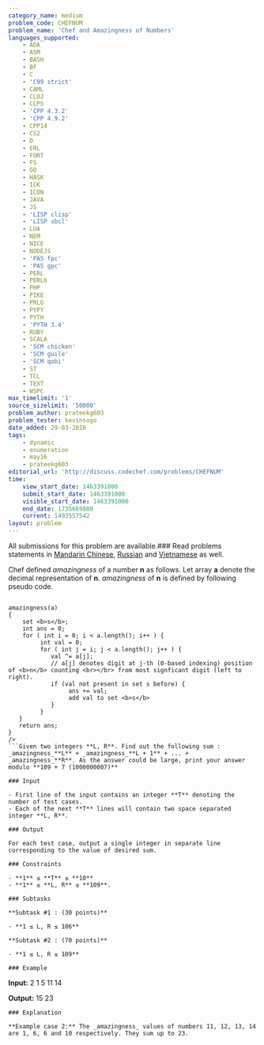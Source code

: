 ```yaml
---
category_name: medium
problem_code: CHEFNUM
problem_name: 'Chef and Amazingness of Numbers'
languages_supported:
    - ADA
    - ASM
    - BASH
    - BF
    - C
    - 'C99 strict'
    - CAML
    - CLOJ
    - CLPS
    - 'CPP 4.3.2'
    - 'CPP 4.9.2'
    - CPP14
    - CS2
    - D
    - ERL
    - FORT
    - FS
    - GO
    - HASK
    - ICK
    - ICON
    - JAVA
    - JS
    - 'LISP clisp'
    - 'LISP sbcl'
    - LUA
    - NEM
    - NICE
    - NODEJS
    - 'PAS fpc'
    - 'PAS gpc'
    - PERL
    - PERL6
    - PHP
    - PIKE
    - PRLG
    - PYPY
    - PYTH
    - 'PYTH 3.4'
    - RUBY
    - SCALA
    - 'SCM chicken'
    - 'SCM guile'
    - 'SCM qobi'
    - ST
    - TCL
    - TEXT
    - WSPC
max_timelimit: '1'
source_sizelimit: '50000'
problem_author: prateekg603
problem_tester: kevinsogo
date_added: 29-03-2016
tags:
    - dynamic
    - enumeration
    - may16
    - prateekg603
editorial_url: 'http://discuss.codechef.com/problems/CHEFNUM'
time:
    view_start_date: 1463391000
    submit_start_date: 1463391000
    visible_start_date: 1463391000
    end_date: 1735669800
    current: 1493557542
layout: problem
---
```

All submissions for this problem are available.###  Read problems statements in [Mandarin Chinese](http://www.codechef.com/download/translated/MAY16/mandarin/CHEFNUM.pdf), [Russian](http://www.codechef.com/download/translated/MAY16/russian/CHEFNUM.pdf) and [Vietnamese](http://www.codechef.com/download/translated/MAY16/vietnamese/CHEFNUM.pdf) as well.

Chef defined _amazingness_ of a number **n** as follows. Let array **a** denote the decimal representation of **n**.
_amazingness_ of **n** is defined by following pseudo code.


```

amazingness(a)
{
    set <b>s</b>;
    int ans = 0;
    for ( int i = 0; i < a.length(); i++ ) {
         int val = 0;
         for ( int j = i; j < a.length(); j++ ) {
            val ^= a[j];  
            // a[j] denotes digit at j-th (0-based indexing) position of <b>n</b> counting <br></br> from most signficant digit (left to right).
            if (val not present in set s before) {
                 ans += val;
                 add val to set <b>s</b>
            }
         }
   }
   return ans;
}
/>
```Given two integers **L, R**. Find out the following sum : _amazingness_**L** + _amazingness_**L + 1** + ... + _amazingness_**R**. As the answer could be large, print your answer modulo **109 + 7 (1000000007)**

### Input

- First line of the input contains an integer **T** denoting the number of test cases.
- Each of the next **T** lines will contain two space separated integer **L, R**.

### Output

For each test case, output a single integer in separate line corresponding to the value of desired sum.

### Constraints

- **1** ≤ **T** ≤ **10**
- **1** ≤ **L, R** ≤ **109**.

### Subtasks

**Subtask #1 : (30 points)**

- **1 ≤ L, R ≤ 106**

**Subtask #2 : (70 points)**

- **1 ≤ L, R ≤ 109**

### Example

```
<b>Input:</b>
2
1 5
11 14

<b>Output:</b>
15
23

```
### Explanation

**Example case 2:** The _amazingness_ values of numbers 11, 12, 13, 14 are 1, 6, 6 and 10 respectively. They sum up to 23.